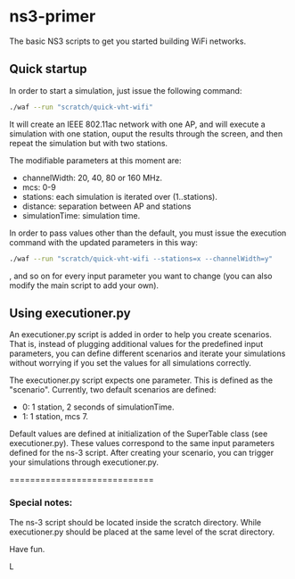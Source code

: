 # ns3-primer
The basic NS3 scripts to get you started building WiFi networks.

## Quick startup
In order to start a simulation, just issue the following command:

```bash
./waf --run "scratch/quick-vht-wifi"
```

It will create an IEEE 802.11ac network with one AP, and will execute a simulation with one station, ouput the results through the screen, and then repeat the simulation but with two stations.

The modifiable parameters at this moment are:

- channelWidth: 20, 40, 80 or 160 MHz.
- mcs: 0-9
- stations: each simulation is iterated over (1..stations).
- distance: separation between AP and stations
- simulationTime: simulation time.

In order to pass values other than the default, you must issue the execution command with the updated parameters in this way:

```bash
./waf --run "scratch/quick-vht-wifi --stations=x --channelWidth=y"
```

, and so on for every input parameter you want to change (you can also modify the main script to add your own).

## Using executioner.py
An executioner.py script is added in order to help you create scenarios. That is, instead of plugging additional values for the predefined input parameters, you can define different scenarios and iterate your simulations without worrying if you set the values for all simulations correctly.

The executioner.py script expects one parameter. This is defined as the "scenario". Currently, two default scenarios are defined:

- 0: 1 station, 2 seconds of simulationTime.
- 1: 1 station, mcs 7.

Default values are defined at initialization of the SuperTable class (see executioner.py). These values correspond to the same input parameters defined for the ns-3 script. After creating your scenario, you can trigger your simulations through executioner.py.

============================

### Special notes:

The ns-3 script should be located inside the scratch directory. While executioner.py should be placed at the same level of the scrat directory.


Have fun.

L


